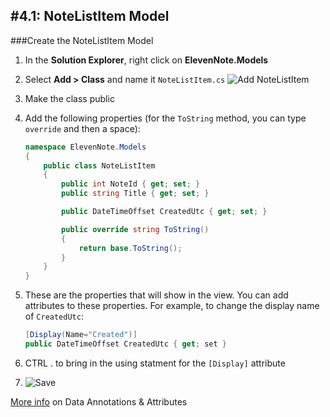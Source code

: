 #4.1: NoteListItem Model
---
###Create the NoteListItem Model
1. In the **Solution Explorer**, right click on **ElevenNote.Models**
2. Select **Add > Class** and name it `NoteListItem.cs`
![Add NoteListItem](/assets/4.1-A.png) 
3. Make the class public
4. Add the following properties (for the `ToString` method, you can type `override` and then a space):

    ```cs
    namespace ElevenNote.Models
    {
        public class NoteListItem
        {
            public int NoteId { get; set; }
            public string Title { get; set; }

            public DateTimeOffset CreatedUtc { get; set; }

            public override string ToString()
            {
                return base.ToString();
            }
        }
    }
    ```
5. These are the properties that will show in the view. You can add attributes to these properties.  For example, to change the display name of `CreatedUtc`:

    ```cs
    [Display(Name="Created")]
    public DateTimeOffset CreatedUtc { get; set }
    ```
6. CTRL . to bring in the using statment for the `[Display]` attribute
7. ![Save](/assets/font-awesome-save.png)


[More info](/3-DatabaseSetup/3.0a-Annotations.md) on Data Annotations & Attributes
